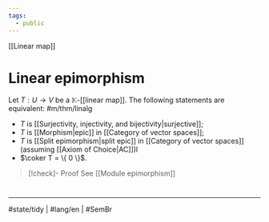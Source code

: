 ```yaml
---
tags:
  - public
---
```

[[Linear map]]
# Linear epimorphism

Let $T : U \to V$ be a $\mathbb{K}$-[[linear map]].
The following statements are equivalent: #m/thm/linalg 

- $T$ is [[Surjectivity, injectivity, and bijectivity|surjective]];
- $T$ is [[Morphism|epic]] in [[Category of vector spaces]];
- $T$ is [[Split epimorphism|split epic]] in [[Category of vector spaces]] (assuming [[Axiom of Choice|AC]])l
- $\coker T = \{ 0 \}$.

> [!check]- Proof
> See [[Module epimorphism]]

#
---
#state/tidy  | #lang/en | #SemBr
